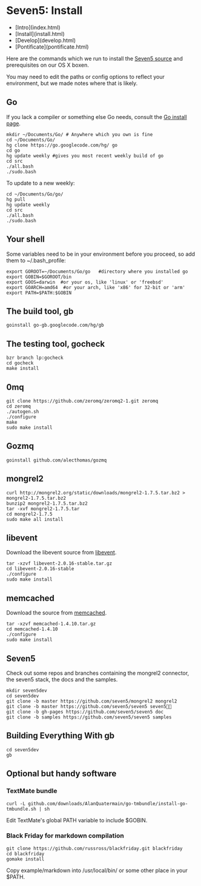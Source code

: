 # Seven5: Install

<nav>
    <ul>
        <li>[Intro](index.html)</li>
        <li>[Install](install.html)</li>
        <li>[Develop](develop.html)</li>
        <li>[Pontificate](pontificate.html)</li>
    </ul>
</nav>

Here are the commands which we run to install the [Seven5 source](https://github.com/seven5/seven5) and prerequisites on our OS X boxen.

You may need to edit the paths or config options to reflect your environment, but we made notes where that is likely.

## Go

If you lack a compiler or something else Go needs, consult the [Go install page](http://golang.org/doc/install.html).

    mkdir ~/Documents/Go/ # Anywhere which you own is fine
    cd ~/Documents/Go/
    hg clone https://go.googlecode.com/hg/ go
    cd go
    hg update weekly #gives you most recent weekly build of go
    cd src
    ./all.bash
    ./sudo.bash

To update to a new weekly:

	cd ~/Documents/Go/go/
	hg pull
	hg update weekly
	cd src
	./all.bash
	./sudo.bash

## Your shell

Some variables need to be in your environment before you proceed, so add them to ~/.bash_profile:

    export GOROOT=~/Documents/Go/go   #directory where you installed go
    export GOBIN=$GOROOT/bin
    export GOOS=darwin  #or your os, like 'linux' or 'freebsd'
    export GOARCH=amd64  #or your arch, like 'x86' for 32-bit or 'arm'
    export PATH=$PATH:$GOBIN

## The build tool, gb

    goinstall go-gb.googlecode.com/hg/gb

## The testing tool, gocheck

    bzr branch lp:gocheck
    cd gocheck
    make install


## 0mq

    git clone https://github.com/zeromq/zeromq2-1.git zeromq
    cd zeromq
    ./autogen.sh
    ./configure
    make
    sudo make install

## Gozmq

    goinstall github.com/alecthomas/gozmq

## mongrel2

    curl http://mongrel2.org/static/downloads/mongrel2-1.7.5.tar.bz2 > mongrel2-1.7.5.tar.bz2
    bunzip2 mongrel2-1.7.5.tar.bz2
    tar -xvf mongrel2-1.7.5.tar
    cd mongrel2-1.7.5
    sudo make all install

## libevent

Download the libevent source from [libevent](http://www.monkey.org/~provos/libevent/).

    tar -xzvf libevent-2.0.16-stable.tar.gz
    cd libevent-2.0.16-stable
    ./configure
    sudo make install

## memcached

Download the source from [memcached](http://memcached.org/).

    tar -xzvf memcached-1.4.10.tar.gz
    cd memcached-1.4.10
    ./configure
    sudo make install

## Seven5

Check out some repos and branches containing the mongrel2 connector, the seven5 stack, the docs and the samples.

    mkdir seven5dev
    cd seven5dev
    git clone -b master https://github.com/seven5/mongrel2 mongrel2
    git clone -b master https://github.com/seven5/seven5 seven5
    git clone -b gh-pages https://github.com/seven5/seven5 doc
    git clone -b samples https://github.com/seven5/seven5 samples

## Building Everything With gb

    cd seven5dev
    gb


## Optional but handy software

### TextMate bundle

    curl -L github.com/downloads/AlanQuatermain/go-tmbundle/install-go-tmbundle.sh | sh

Edit TextMate's global PATH variable to include $GOBIN.

### Black Friday for markdown compilation
    git clone https://github.com/russross/blackfriday.git blackfriday
    cd blackfriday
    gomake install

Copy example/markdown into /usr/local/bin/ or some other place in your $PATH.

